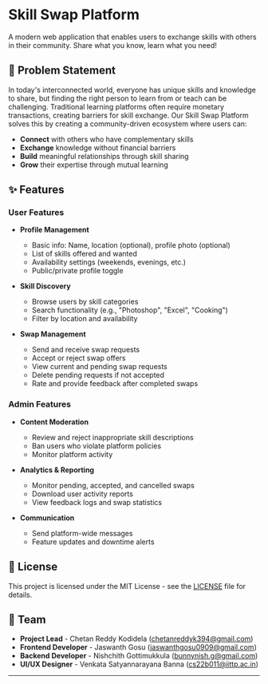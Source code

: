 # Skill Swap Platform

A modern web application that enables users to exchange skills with others in their community. Share what you know, learn what you need!

## 🎯 Problem Statement

In today's interconnected world, everyone has unique skills and knowledge to share, but finding the right person to learn from or teach can be challenging. Traditional learning platforms often require monetary transactions, creating barriers for skill exchange. Our Skill Swap Platform solves this by creating a community-driven ecosystem where users can:

- **Connect** with others who have complementary skills
- **Exchange** knowledge without financial barriers
- **Build** meaningful relationships through skill sharing
- **Grow** their expertise through mutual learning

## ✨ Features

### User Features
- **Profile Management**
  - Basic info: Name, location (optional), profile photo (optional)
  - List of skills offered and wanted
  - Availability settings (weekends, evenings, etc.)
  - Public/private profile toggle

- **Skill Discovery**
  - Browse users by skill categories
  - Search functionality (e.g., "Photoshop", "Excel", "Cooking")
  - Filter by location and availability

- **Swap Management**
  - Send and receive swap requests
  - Accept or reject swap offers
  - View current and pending swap requests
  - Delete pending requests if not accepted
  - Rate and provide feedback after completed swaps

### Admin Features
- **Content Moderation**
  - Review and reject inappropriate skill descriptions
  - Ban users who violate platform policies
  - Monitor platform activity

- **Analytics & Reporting**
  - Monitor pending, accepted, and cancelled swaps
  - Download user activity reports
  - View feedback logs and swap statistics

- **Communication**
  - Send platform-wide messages
  - Feature updates and downtime alerts

## 📝 License

This project is licensed under the MIT License - see the [LICENSE](LICENSE) file for details.

## 👥 Team

- **Project Lead** - Chetan Reddy Kodidela ([chetanreddyk394@gmail.com](mailto:chetanreddyk394@gmail.com))
- **Frontend Developer** - Jaswanth Gosu ([jaswanthgosu0909@gmail.com](mailto:jaswanthgosu0909@gmail.com))
- **Backend Developer** - Nishchith Gottimukkula ([bunnynish.g@gmail.com](mailto:bunnynish.g@gmail.com))
- **UI/UX Designer** - Venkata Satyannarayana Banna ([cs22b011@iittp.ac.in](mailto:cs22b011@iittp.ac.in))

---

